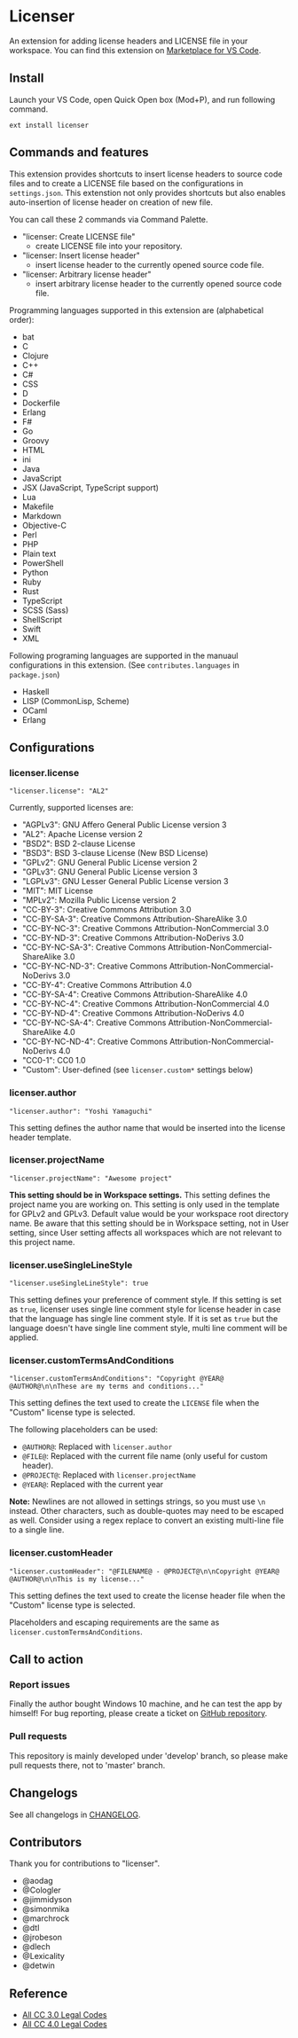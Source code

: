 # Licenser
An extension for adding license headers and LICENSE file in your workspace.
You can find this extension on [Marketplace for VS Code](https://marketplace.visualstudio.com/items?itemName=ymotongpoo.licenser).

## Install

Launch your VS Code, open Quick Open box (Mod+P), and run following command.

```
ext install licenser
```

## Commands and features
This extension provides shortcuts to insert license headers to source code files and
to create a LICENSE file based on the configurations in `settings.json`. This extenstion
not only provides shortcuts but also enables auto-insertion of license header on creation
of new file.

You can call these 2 commands via Command Palette. 
* "licenser: Create LICENSE file"
  * create LICENSE file into your repository.
* "licenser: Insert license header"
  * insert license header to the currently opened source code file.
* "licenser: Arbitrary license header"
  * insert arbitrary license header to the currently opened source code file.

Programming languages supported in this extension are (alphabetical order):
* bat
* C
* Clojure
* C++
* C#
* CSS
* D
* Dockerfile
* Erlang
* F#
* Go
* Groovy
* HTML
* ini
* Java
* JavaScript
* JSX (JavaScript, TypeScript support)
* Lua
* Makefile
* Markdown
* Objective-C
* Perl
* PHP
* Plain text
* PowerShell
* Python
* Ruby
* Rust
* TypeScript
* SCSS (Sass)
* ShellScript
* Swift
* XML

Following programing languages are supported in the manuaul configurations in this extension.
(See `contributes.languages` in `package.json`)
* Haskell
* LISP (CommonLisp, Scheme)
* OCaml
* Erlang

## Configurations
### licenser.license

```
"licenser.license": "AL2"
```

Currently, supported licenses are:

* "AGPLv3": GNU Affero General Public License version 3
* "AL2": Apache License version 2
* "BSD2": BSD 2-clause License
* "BSD3": BSD 3-clause License (New BSD License)
* "GPLv2": GNU General Public License version 2
* "GPLv3": GNU General Public License version 3
* "LGPLv3": GNU Lesser General Public License version 3
* "MIT": MIT License
* "MPLv2": Mozilla Public License version 2
* "CC-BY-3": Creative Commons Attribution 3.0
* "CC-BY-SA-3": Creative Commons Attribution-ShareAlike 3.0
* "CC-BY-NC-3": Creative Commons Attribution-NonCommercial 3.0
* "CC-BY-ND-3": Creative Commons Attribution-NoDerivs 3.0
* "CC-BY-NC-SA-3": Creative Commons Attribution-NonCommercial-ShareAlike 3.0
* "CC-BY-NC-ND-3": Creative Commons Attribution-NonCommercial-NoDerivs 3.0
* "CC-BY-4": Creative Commons Attribution 4.0
* "CC-BY-SA-4": Creative Commons Attribution-ShareAlike 4.0
* "CC-BY-NC-4": Creative Commons Attribution-NonCommercial 4.0
* "CC-BY-ND-4": Creative Commons Attribution-NoDerivs 4.0
* "CC-BY-NC-SA-4": Creative Commons Attribution-NonCommercial-ShareAlike 4.0
* "CC-BY-NC-ND-4": Creative Commons Attribution-NonCommercial-NoDerivs 4.0
* "CC0-1": CC0 1.0
* "Custom": User-defined (see `licenser.custom*` settings below)

### licenser.author

```
"licenser.author": "Yoshi Yamaguchi"
```

This setting defines the author name that would be inserted into the
license header template.

### licenser.projectName

```
"licenser.projectName": "Awesome project"
```

**This setting should be in Workspace settings.** This setting defines the project name you are working on. 
This setting is only used in the template for GPLv2 and GPLv3. Default value would be 
your workspace root directory name. Be aware that this setting should be in Workspace setting, 
not in User setting, since User setting affects all workspaces which are not relevant to this project name. 

### licenser.useSingleLineStyle

```
"licenser.useSingleLineStyle": true
```

This setting defines your preference of comment style. If this setting is set as `true`,
licenser uses single line comment style for license header in case that the language has
single line comment style. If it is set as `true` but the language doesn't have single line comment style,
multi line comment will be applied.

### licenser.customTermsAndConditions

```
"licenser.customTermsAndConditions": "Copyright @YEAR@ @AUTHOR@\n\nThese are my terms and conditions..."
```

This setting defines the text used to create the `LICENSE` file when the "Custom" license type is selected.

The following placeholders can be used:

* `@AUTHOR@`: Replaced with `licenser.author`
* `@FILE@`: Replaced with the current file name (only useful for custom header).
* `@PROJECT@`: Replaced with `licenser.projectName`
* `@YEAR@`: Replaced with the current year

**Note:** Newlines are not allowed in settings strings, so you must use `\n` instead.
Other characters, such as double-quotes may need to be escaped as well.
Consider using a regex replace to convert an existing multi-line file to a single line.

### licenser.customHeader

```
"licenser.customHeader": "@FILENAME@ - @PROJECT@\n\nCopyright @YEAR@ @AUTHOR@\n\nThis is my license..."
```

This setting defines the text used to create the license header file when the "Custom" license type is selected.

Placeholders and escaping requirements are the same as `licenser.customTermsAndConditions`.


## Call to action
### Report issues
Finally the author bought Windows 10 machine, and he can test the app by himself!
For bug reporting, please create a ticket on [GitHub repository](https://github.com/ymotongpoo/vsc-licenser/issues).

### Pull requests
This repository is mainly developed under 'develop' branch, so please make pull requests there, not to 'master' branch.

## Changelogs
See all changelogs in [CHANGELOG](https://github.com/ymotongpoo/vsc-licenser/blob/master/CHANGELOG.md).

## Contributors
Thank you for contributions to "licenser".

* @aodag
* @Cologler
* @jimmidyson
* @simonmika
* @marchrock
* @dtl
* @jrobeson
* @dlech
* @Lexicality
* @detwin

## Reference
* [All CC 3.0 Legal Codes](https://creativecommons.org/2011/04/15/plaintext-versions-of-creative-commons-licenses-and-cc0/)
* [All CC 4.0 Legal Codes](https://creativecommons.org/2014/01/07/plaintext-versions-of-creative-commons-4-0-licenses/)
